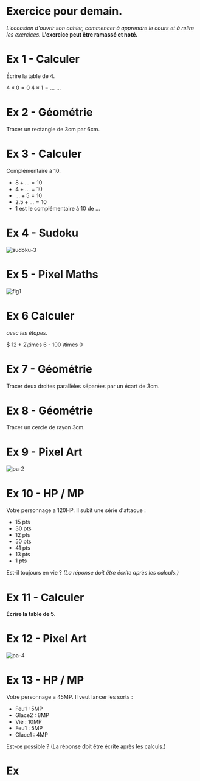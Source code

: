 # Exercice pour demain.

*L'occasion d'ouvrir son cahier, commencer à apprendre le cours et à relire les exercices.*
**L'exercice peut être ramassé et noté.**

# Ex 1 - Calculer
Écrire la table de 4.

$4 \times 0 = 0$
$4 \times 1 = ...$
...

# Ex 2 - Géométrie
Tracer un rectangle de 3cm par 6cm.

# Ex 3 - Calculer
Complémentaire à 10.

* $8 + ... = 10$
* $4 + ... = 10$
* $... + 5 = 10$
* $2.5 + ... = 10$
* 1 est le complémentaire à 10 de ...

# Ex 4 - Sudoku

![sudoku-3]()

# Ex 5 - Pixel Maths

![fig1]()

# Ex 6  Calculer 
*avec les étapes.*

$ 12 + 2\times 6 - 100 \times 0

# Ex 7 - Géométrie

Tracer deux droites parallèles séparées par un écart de 3cm.

# Ex 8 - Géométrie

Tracer un cercle de rayon 3cm.

# Ex 9 - Pixel Art

![pa-2]()

# Ex 10 - HP / MP

Votre personnage a 120HP. Il subit une série d'attaque : 
* 15 pts
* 30 pts 
* 12 pts
* 50 pts
* 41 pts
* 13 pts
* 1 pts

Est-il toujours en vie ? 
*(La réponse doit être écrite après les calculs.)*


# Ex 11 - Calculer

**Écrire la table de 5.**

# Ex 12 - Pixel Art

![pa-4]()

# Ex 13 - HP / MP

Votre personnage a 45MP. Il veut lancer les sorts : 
* Feu1 : 5MP
* Glace2 : 8MP 
* Vie : 10MP
* Feu1 : 5MP
* Glace1 : 4MP

Est-ce possible ?
(La réponse doit être écrite après les calculs.)

# Ex 



